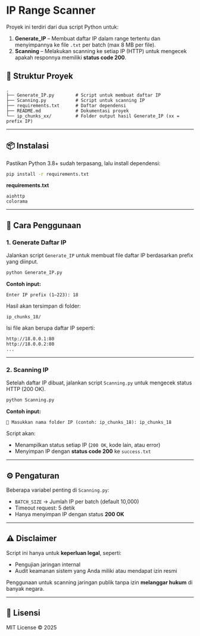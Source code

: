 # IP Range Scanner

Proyek ini terdiri dari dua script Python untuk:

1. **Generate_IP** – Membuat daftar IP dalam range tertentu dan menyimpannya ke file `.txt` per batch (max 8 MB per file).
2. **Scanning** – Melakukan scanning ke setiap IP (HTTP) untuk mengecek apakah responnya memiliki **status code 200**.

## 📂 Struktur Proyek

```
.
├── Generate_IP.py        # Script untuk membuat daftar IP
├── Scanning.py           # Script untuk scanning IP
├── requirements.txt      # Daftar dependensi
├── README.md             # Dokumentasi proyek
└── ip_chunks_xx/         # Folder output hasil Generate_IP (xx = prefix IP)
```

---

## 📦 Instalasi

Pastikan Python 3.8+ sudah terpasang, lalu install dependensi:

```bash
pip install -r requirements.txt
```

**requirements.txt**
```
aiohttp
colorama
```

---

## 🚀 Cara Penggunaan

### 1. Generate Daftar IP
Jalankan script `Generate_IP` untuk membuat file daftar IP berdasarkan prefix yang diinput.

```bash
python Generate_IP.py
```

**Contoh input:**
```
Enter IP prefix (1–223): 18
```

Hasil akan tersimpan di folder:
```
ip_chunks_18/
```
Isi file akan berupa daftar IP seperti:
```
http://18.0.0.1:80
http://18.0.0.2:80
...
```

---

### 2. Scanning IP
Setelah daftar IP dibuat, jalankan script `Scanning.py` untuk mengecek status HTTP (200 OK).

```bash
python Scanning.py
```

**Contoh input:**
```
📂 Masukkan nama folder IP (contoh: ip_chunks_18): ip_chunks_18
```

Script akan:
- Menampilkan status setiap IP (`200 OK`, kode lain, atau error)
- Menyimpan IP dengan **status code 200** ke `success.txt`

---

## ⚙️ Pengaturan
Beberapa variabel penting di `Scanning.py`:
- `BATCH_SIZE` → Jumlah IP per batch (default 10,000)
- Timeout request: 5 detik
- Hanya menyimpan IP dengan status **200 OK**

---

## ⚠️ Disclaimer
Script ini hanya untuk **keperluan legal**, seperti:
- Pengujian jaringan internal
- Audit keamanan sistem yang Anda miliki atau mendapat izin resmi

Penggunaan untuk scanning jaringan publik tanpa izin **melanggar hukum** di banyak negara.

---

## 📜 Lisensi
MIT License © 2025
